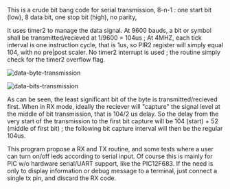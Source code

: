 This is a crude bit bang code for serial transmission, 8-n-1 : one start bit (low), 8 data bit, one stop bit (high), no parity, 

It uses timer2 to manage the data signal. At 9600 bauds, a bit or symbol shall be transmitted/recieved at 1/9600 = 104us ;
At 4MHZ, each tick interval is one instruction cycle, that is 1us, so PIR2 register will simply equal 104, with no pre|post scaler.
No timer2 interrupt is used ; the routine simply check for the timer2 overflow flag.

![data-byte-transmission](https://github.com/user-attachments/assets/b1236586-8dc2-4569-8bbf-3a32ee17b685)


![data-bits-transmission](https://github.com/user-attachments/assets/d9164697-6cd7-4134-818e-faffdf5e4e14)

As can be seen, the least significant bit of the byte is transmitted/recieved first.
When in RX mode, ideally the reciever will "capture" the signal level at the middle of bit transmission, that is 104/2 us delay.
So the delay from the very start of the transmission to the first bit capture will be 104 (start) + 52 (middle of first bit) ; the following bit capture interval will then be the regular 104us.

This program propose a RX and TX routine, and some tests where a user can turn on/off leds according to serial input.
Of course this is mainly for PIC w/o hardware serial/UART support, like the PIC12F683.
If the need is only to display information or debug message to a terminal, just connect a single tx pin, and discard the RX code.
